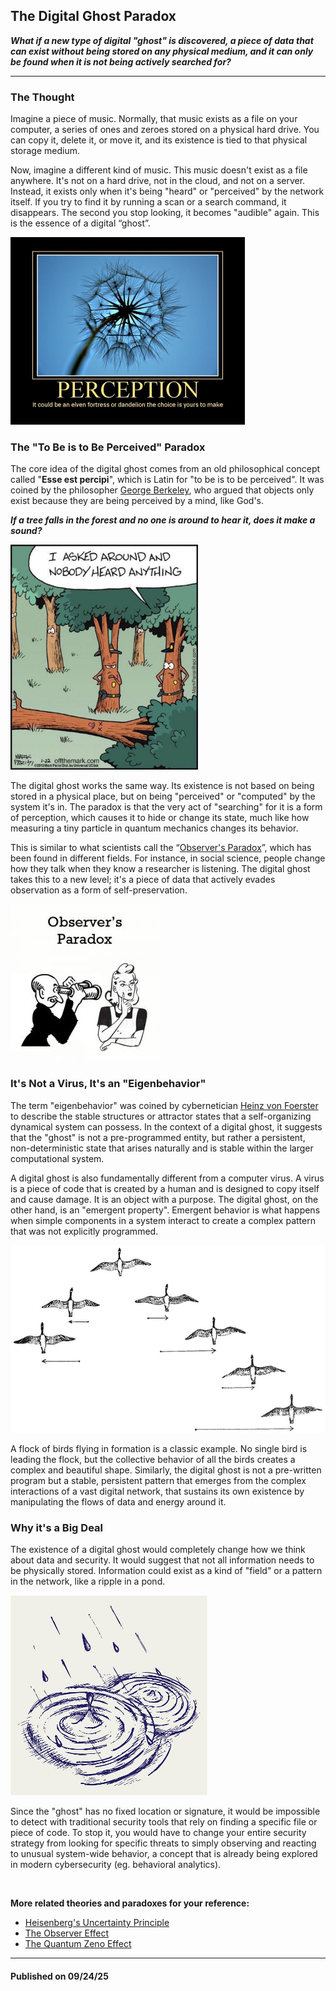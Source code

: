 ## The Digital Ghost Paradox

***What if a new type of digital "ghost" is discovered, a piece of data that can exist without being stored on any physical medium, and it can only be found when it is not being actively searched for?***

---

### The Thought
Imagine a piece of music. Normally, that music exists as a file on your computer, a series of ones and zeroes stored on a physical hard drive. You can copy it, delete it, or move it, and its existence is tied to that physical storage medium.

Now, imagine a different kind of music. This music doesn't exist as a file anywhere. It's not on a hard drive, not in the cloud, and not on a server. Instead, it exists only when it's being "heard" or "perceived" by the network itself. If you try to find it by running a scan or a search command, it disappears. The second you stop looking, it becomes "audible" again. This is the essence of a digital “ghost”.

<img src="res/perception.jpg" height="300px">

### The "To Be is to Be Perceived" Paradox
The core idea of the digital ghost comes from an old philosophical concept called "**Esse est percipi**", which is Latin for "to be is to be perceived". It was coined by the philosopher [George Berkeley](https://en.wikipedia.org/wiki/George_Berkeley), who argued that objects only exist because they are being perceived by a mind, like God's.

***If a tree falls in the forest and no one is around to hear it, does it make a sound?***

<img src="res/esse-est-percipi.jpg" height="360px">

The digital ghost works the same way. Its existence is not based on being stored in a physical place, but on being "perceived" or "computed" by the system it's in. The paradox is that the very act of "searching" for it is a form of perception, which causes it to hide or change its state, much like how measuring a tiny particle in quantum mechanics changes its behavior.

This is similar to what scientists call the “[Observer's Paradox](https://en.wikipedia.org/wiki/Observer%27s_paradox)”, which has been found in different fields. For instance, in social science, people change how they talk when they know a researcher is listening. The digital ghost takes this to a new level; it's a piece of data that actively evades observation as a form of self-preservation.  

<img src="res/observers-paradox.jpg">

### It's Not a Virus, It's an "Eigenbehavior"
The term "eigenbehavior" was coined by cybernetician [Heinz von Foerster](https://en.wikipedia.org/wiki/Heinz_von_Foerster) to describe the stable structures or attractor states that a self-organizing dynamical system can possess. In the context of a digital ghost, it suggests that the "ghost" is not a pre-programmed entity, but rather a persistent, non-deterministic state that arises naturally and is stable within the larger computational system.

A digital ghost is also fundamentally different from a computer virus. A virus is a piece of code that is created by a human and is designed to copy itself and cause damage. It is an object with a purpose. The digital ghost, on the other hand, is an "emergent property". Emergent behavior is what happens when simple components in a system interact to create a complex pattern that was not explicitly programmed. 

<img src="res/flockofbirds.jpg" height="300px">

A flock of birds flying in formation is a classic example. No single bird is leading the flock, but the collective behavior of all the birds creates a complex and beautiful shape. Similarly, the digital ghost is not a pre-written program but a stable, persistent pattern that emerges from the complex interactions of a vast digital network, that sustains its own existence by manipulating the flows of data and energy around it.   

### Why it's a Big Deal
The existence of a digital ghost would completely change how we think about data and security. It would suggest that not all information needs to be physically stored. Information could exist as a kind of "field" or a pattern in the network, like a ripple in a pond.

<img src="res/ripples.jpg" height="320px">

Since the "ghost" has no fixed location or signature, it would be impossible to detect with traditional security tools that rely on finding a specific file or piece of code. To stop it, you would have to change your entire security strategy from looking for specific threats to simply observing and reacting to unusual system-wide behavior, a concept that is already being explored in modern cybersecurity (eg. behavioral analytics).

<br>

**More related theories and paradoxes for your reference:**
- [Heisenberg's Uncertainty Principle](https://en.wikipedia.org/wiki/Uncertainty_principle)
- [The Observer Effect](https://en.wikipedia.org/wiki/Observer_effect_(information_technology))
- [The Quantum Zeno Effect](https://en.wikipedia.org/wiki/Quantum_Zeno_effect)

---

#### Published on 09/24/25